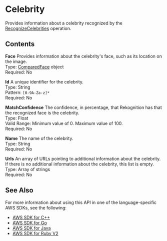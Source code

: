 # Celebrity<a name="API_Celebrity"></a>

Provides information about a celebrity recognized by the [RecognizeCelebrities](API_RecognizeCelebrities.md) operation\.

## Contents<a name="API_Celebrity_Contents"></a>

 **Face**   <a name="rekognition-Type-Celebrity-Face"></a>
Provides information about the celebrity's face, such as its location on the image\.  
Type: [ComparedFace](API_ComparedFace.md) object  
Required: No

 **Id**   <a name="rekognition-Type-Celebrity-Id"></a>
A unique identifier for the celebrity\.   
Type: String  
Pattern: `[0-9A-Za-z]*`   
Required: No

 **MatchConfidence**   <a name="rekognition-Type-Celebrity-MatchConfidence"></a>
The confidence, in percentage, that Rekognition has that the recognized face is the celebrity\.  
Type: Float  
Valid Range: Minimum value of 0\. Maximum value of 100\.  
Required: No

 **Name**   <a name="rekognition-Type-Celebrity-Name"></a>
The name of the celebrity\.  
Type: String  
Required: No

 **Urls**   <a name="rekognition-Type-Celebrity-Urls"></a>
An array of URLs pointing to additional information about the celebrity\. If there is no additional information about the celebrity, this list is empty\.  
Type: Array of strings  
Required: No

## See Also<a name="API_Celebrity_SeeAlso"></a>

For more information about using this API in one of the language\-specific AWS SDKs, see the following:
+  [AWS SDK for C\+\+](https://docs.aws.amazon.com/goto/SdkForCpp/rekognition-2016-06-27/Celebrity) 
+  [AWS SDK for Go](https://docs.aws.amazon.com/goto/SdkForGoV1/rekognition-2016-06-27/Celebrity) 
+  [AWS SDK for Java](https://docs.aws.amazon.com/goto/SdkForJava/rekognition-2016-06-27/Celebrity) 
+  [AWS SDK for Ruby V2](https://docs.aws.amazon.com/goto/SdkForRubyV2/rekognition-2016-06-27/Celebrity) 